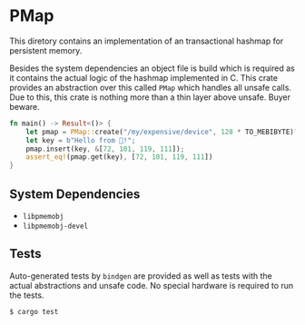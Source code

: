 # PMap 

This diretory contains an implementation of an transactional hashmap for
persistent memory.

Besides the system dependencies an object file is build which is required as it
contains the actual logic of the hashmap implemented in C. This crate provides
an abstraction over this called `PMap` which handles all unsafe calls. Due to
this, this crate is nothing more than a thin layer above unsafe. Buyer beware.

``` rust
fn main() -> Result<()> {
    let pmap = PMap::create("/my/expensive/device", 128 * TO_MEBIBYTE)?;
    let key = b"Hello from 🦀!";
    pmap.insert(key, &[72, 101, 119, 111]);
    assert_eq!(pmap.get(key), [72, 101, 119, 111])
}
```

## System Dependencies

- `libpmemobj`
- `libpmemobj-devel`

## Tests

Auto-generated tests by `bindgen` are provided as well as tests with the actual
abstractions and unsafe code. No special hardware is required to run the tests.

``` sh
$ cargo test
```

